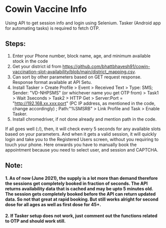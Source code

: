 # Cowin Vaccine Info
Using API to get session info and login using Selenium. Tasker (Android app for automating tasks) is required to fetch OTP.

## Steps:

1. Enter your Phone number, block name, age, and minimum available stock in the code
2. Get your district id from https://github.com/bhattbhavesh91/cowin-vaccination-slot-availability/blob/main/district_mapping.csv.
3. Can sort by other parameters based on GET request response. Response format available at API Setu.
4. Install Tasker > Create Profile > Event > Received Text > Type: SMS; Sender: "VD-NHPSMS" (or whichever name you get OTP from) > Task1 > Wait 3seconds > Task2 > HTTP Get > Server:Port = "http://192.168.xx.xxx:port" (PC IP address, as mentioned in the code, change accordingly) ; Path:"%SMSRB" > Link Profile and Task > Enable Tasker.
5. Install chromedriver, if not done already and mention path in the code.

If all goes well (:/), then, it will check every 5 seconds for any available slots based on your parameters. And when it gets a valid session, it will quickly login and take you to the Registered Users screen, without you requiring to touch your phone. Here onwards you have to manually book the appointment because you need to select user, and session and CAPTCHA.

## Note:
#### 1. As of now (June 2021), the supply is a lot more than demand therefore the sessions get completely booked in fraction of seconds. The API returns availability data that is cached and may be upto 5 minutes old. The session gets completely booked before the API can return updated data. So not that great at rapid booking. But still works alright for second dose for all ages as well as first dose for 45+.
#### 2. If Tasker setup does not work, just comment out the functions related to OTP and should work still.
